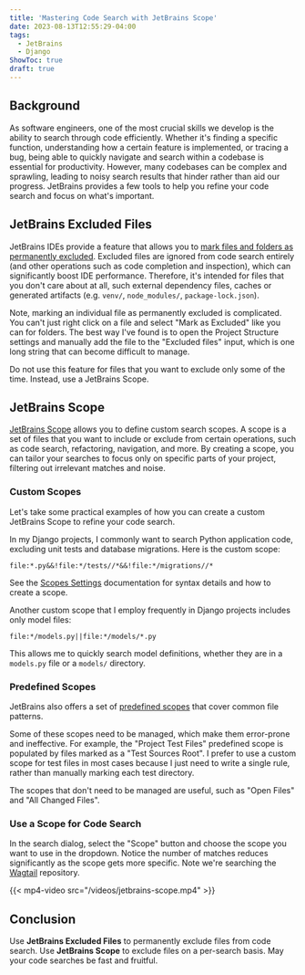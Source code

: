 ```yaml
---
title: 'Mastering Code Search with JetBrains Scope'
date: 2023-08-13T12:55:29-04:00
tags:
  - JetBrains
  - Django
ShowToc: true
draft: true
---
```


## Background

As software engineers, one of the most crucial skills we develop is the ability to search through code efficiently. Whether it's finding a specific function, understanding how a certain feature is implemented, or tracing a bug, being able to quickly navigate and search within a codebase is essential for productivity. However, many codebases can be complex and sprawling, leading to noisy search results that hinder rather than aid our progress. JetBrains provides a few tools to help you refine your code search and focus on what's important.

## JetBrains Excluded Files

JetBrains IDEs provide a feature that allows you to [mark files and folders as permanently excluded](https://www.jetbrains.com/help/idea/content-roots.html#exclude-files-folders). Excluded files are ignored from code search entirely (and other operations such as code completion and inspection), which can significantly boost IDE performance. Therefore, it's intended for files that you don't care about at all, such external dependency files, caches or generated artifacts (e.g. `venv/`, `node_modules/`, `package-lock.json`).

Note, marking an individual file as permanently excluded is complicated. You can't just right click on a file and select "Mark as Excluded" like you can for folders. The best way I've found is to open the Project Structure settings and manually add the file to the "Excluded files" input, which is one long string that can become difficult to manage.

Do not use this feature for files that you want to exclude only some of the time. Instead, use a JetBrains Scope.

## JetBrains Scope

[JetBrains Scope](https://www.jetbrains.com/help/pycharm/scope.html) allows you to define custom search scopes. A scope is a set of files that you want to include or exclude from certain operations, such as code search, refactoring, navigation, and more. By creating a scope, you can tailor your searches to focus only on specific parts of your project, filtering out irrelevant matches and noise.

### Custom Scopes

Let's take some practical examples of how you can create a custom JetBrains Scope to refine your code search.

In my Django projects, I commonly want to search Python application code, excluding unit tests and database migrations. Here is the custom scope:

```
file:*.py&&!file:*/tests//*&&!file:*/migrations//*
```

See the [Scopes Settings](https://www.jetbrains.com/help/pycharm/settings-scopes.html) documentation for syntax details and how to create a scope.

Another custom scope that I employ frequently in Django projects includes only model files:

```
file:*/models.py||file:*/models/*.py
```

This allows me to quickly search model definitions, whether they are in a `models.py` file or a `models/` directory.

### Predefined Scopes

JetBrains also offers a set of [predefined scopes](https://www.jetbrains.com/help/pycharm/scope.html#predefined) that cover common file patterns.

Some of these scopes need to be managed, which make them error-prone and ineffective. For example, the "Project Test Files" predefined scope is populated by files marked as a "Test Sources Root". I prefer to use a custom scope for test files in most cases because I just need to write a single rule, rather than manually marking each test directory.

The scopes that don't need to be managed are useful, such as "Open Files" and "All Changed Files".

### Use a Scope for Code Search

In the search dialog, select the "Scope" button and choose the scope you want to use in the dropdown. Notice the number of matches reduces significantly as the scope gets more specific. Note we're searching the [Wagtail](https://github.com/wagtail/wagtail) repository.

{{< mp4-video src="/videos/jetbrains-scope.mp4" >}}

## Conclusion

Use **JetBrains Excluded Files** to permanently exclude files from code search. Use **JetBrains Scope** to exclude files on a per-search basis. May your code searches be fast and fruitful.
